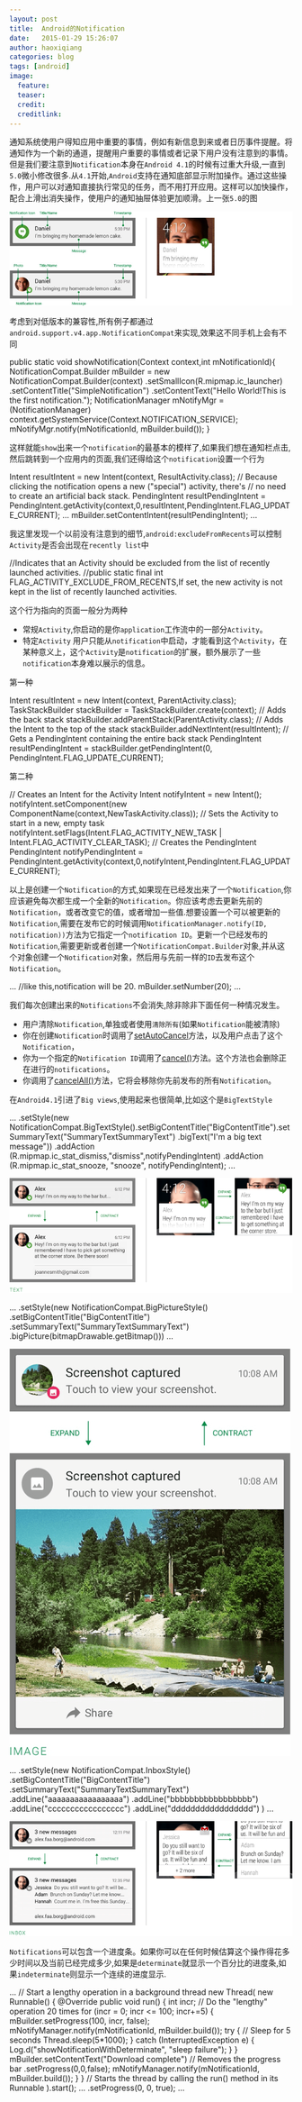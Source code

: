 ```yaml
---
layout: post
title:  Android的Notification
date:   2015-01-29 15:26:07
author: haoxiqiang
categories: blog
tags: [android]
image:
  feature:
  teaser:
  credit:
  creditlink:
---
```

通知系统使用户得知应用中重要的事情，例如有新信息到来或者日历事件提醒。将通知作为一个新的通道，提醒用户重要的事情或者记录下用户没有注意到的事情。但是我们要注意到`Notification`本身在`Android 4.1`的时候有过重大升级,一直到`5.0`微小修改很多.从`4.1`开始,`Android`支持在通知底部显示附加操作。通过这些操作，用户可以对通知直接执行常见的任务，而不用打开应用。这样可以加快操作，配合上滑出消失操作，使用户的通知抽屉体验更加顺滑。上一张`5.0`的图

![notification01](/source/images/blog/notification01.jpg)
<!-- more -->

考虑到对低版本的兼容性,所有例子都通过`android.support.v4.app.NotificationCompat`来实现,效果这不同手机上会有不同

public static void showNotification(Context context,int mNotificationId){
    NotificationCompat.Builder mBuilder =
            new NotificationCompat.Builder(context)
                    .setSmallIcon(R.mipmap.ic_launcher)
                    .setContentTitle("SimpleNotification")
                    .setContentText("Hello World!This is the first notification.");
    NotificationManager mNotifyMgr =
            (NotificationManager) context.getSystemService(Context.NOTIFICATION_SERVICE);
    mNotifyMgr.notify(mNotificationId, mBuilder.build());
}

这样就能`show`出来一个`notification`的最基本的模样了,如果我们想在通知栏点击,然后跳转到一个应用内的页面,我们还得给这个`notification`设置一个行为

Intent resultIntent = new Intent(context, ResultActivity.class);
// Because clicking the notification opens a new ("special") activity, there's
// no need to create an artificial back stack.
PendingIntent resultPendingIntent = PendingIntent.getActivity(context,0,resultIntent,PendingIntent.FLAG_UPDATE_CURRENT);
...
mBuilder.setContentIntent(resultPendingIntent);
...

我这里发现一个以前没有注意到的细节,`android:excludeFromRecents`可以控制`Activity`是否会出现在`recently list`中

//Indicates that an Activity should be excluded from the list of recently launched activities.
//public static final int FLAG_ACTIVITY_EXCLUDE_FROM_RECENTS,If set, the new activity is not kept in the list of recently launched activities.
<activity android:name=".ResultActivity"
    android:launchMode="singleTask"
    android:taskAffinity=""
    android:excludeFromRecents="false"/>

这个行为指向的页面一般分为两种

* 常规`Activity`,你启动的是你`application`工作流中的一部分`Activity`。
* 特定`Activity` 用户只能从`notification`中启动，才能看到这个`Activity`，在某种意义上，这个`Activity`是`notification`的扩展，额外展示了一些`notification`本身难以展示的信息。

第一种

Intent resultIntent = new Intent(context, ParentActivity.class);
TaskStackBuilder stackBuilder = TaskStackBuilder.create(context);
// Adds the back stack
stackBuilder.addParentStack(ParentActivity.class);
// Adds the Intent to the top of the stack
stackBuilder.addNextIntent(resultIntent);
// Gets a PendingIntent containing the entire back stack
PendingIntent resultPendingIntent =
        stackBuilder.getPendingIntent(0, PendingIntent.FLAG_UPDATE_CURRENT);

第二种

// Creates an Intent for the Activity
Intent notifyIntent = new Intent();
notifyIntent.setComponent(new ComponentName(context,NewTaskActivity.class));
// Sets the Activity to start in a new, empty task
notifyIntent.setFlags(Intent.FLAG_ACTIVITY_NEW_TASK | Intent.FLAG_ACTIVITY_CLEAR_TASK);
// Creates the PendingIntent
PendingIntent notifyPendingIntent = PendingIntent.getActivity(context,0,notifyIntent,PendingIntent.FLAG_UPDATE_CURRENT);


以上是创建一个`Notification`的方式,如果现在已经发出来了一个`Notification`,你应该避免每次都生成一个全新的`Notification`。你应该考虑去更新先前的`Notification`，或者改变它的值，或者增加一些值.想要设置一个可以被更新的`Notification`,需要在发布它的时候调用`NotificationManager.notify(ID, notification))`方法为它指定一个`notification ID`。更新一个已经发布的`Notification`,需要更新或者创建一个`NotificationCompat.Builder`对象,并从这个对象创建一个`Notification`对象，然后用与先前一样的`ID`去发布这个`Notification`。

...
//like this,notification will be 20.
mBuilder.setNumber(20);
...

我们每次创建出来的`Notifications`不会消失,除非除非下面任何一种情况发生。

* 用户清除`Notification`,单独或者使用`清除所有`(如果`Notification`能被清除)
* 你在创建`Notification`时调用了[setAutoCancel](http;//developer.android.com/reference/android/support/v4/app/NotificationCompat.Builder.html#setAutoCancel(boolean))方法，以及用户点击了这个`Notification`，
* 你为一个指定的`Notification ID`调用了[cancel()](http://developer.android.com/reference/android/app/NotificationManager.html#cancel(int))方法。这个方法也会删除正在进行的`notifications`。
* 你调用了[cancelAll()](http://developer.android.com/reference/android/app/NotificationManager.html#cancelAll())方法，它将会移除你先前发布的所有`Notification`。

在`Android4.1`引进了`Big views`,使用起来也很简单,比如这个是`BigTextStyle`

...
.setStyle(new NotificationCompat.BigTextStyle().setBigContentTitle("BigContentTitle").setSummaryText("SummaryTextSummaryText")
        .bigText("I'm a big text message"))
.addAction (R.mipmap.ic_stat_dismiss,"dismiss",notifyPendingIntent)
.addAction (R.mipmap.ic_stat_snooze,
        "snooze", notifyPendingIntent);
...

![notification03](/source/images/blog/notification03.png)

...
.setStyle(new NotificationCompat.BigPictureStyle()
            .setBigContentTitle("BigContentTitle")
            .setSummaryText("SummaryTextSummaryText")
            .bigPicture(bitmapDrawable.getBitmap()))
...

![notification05](/source/images/blog/notification05.png)

...
.setStyle(new NotificationCompat.InboxStyle()
            .setBigContentTitle("BigContentTitle")
            .setSummaryText("SummaryTextSummaryText")
            .addLine("aaaaaaaaaaaaaaaaa")
            .addLine("bbbbbbbbbbbbbbbbb")
            .addLine("ccccccccccccccccc")
            .addLine("ddddddddddddddddd")
    )
...

![notification04](/source/images/blog/notification04.png)

`Notifications`可以包含一个进度条。如果你可以在任何时候估算这个操作得花多少时间以及当前已经完成多少,如果是`determinate`就显示一个百分比的进度条,如果`indeterminate`则显示一个连续的进度显示.

...
// Start a lengthy operation in a background thread
new Thread(
    new Runnable() {
        @Override
        public void run() {
            int incr;
            // Do the "lengthy" operation 20 times
            for (incr = 0; incr <= 100; incr+=5) {
                mBuilder.setProgress(100, incr, false);
                mNotifyManager.notify(mNotificationId, mBuilder.build());
                try {
                    // Sleep for 5 seconds
                    Thread.sleep(5*1000);
                } catch (InterruptedException e) {
                    Log.d("showNotificationWithDeterminate", "sleep failure");
                }
            }
            mBuilder.setContentText("Download complete")
                    // Removes the progress bar
                    .setProgress(0,0,false);
            mNotifyManager.notify(mNotificationId, mBuilder.build());
        }
    }
// Starts the thread by calling the run() method in its Runnable
).start();
...
.setProgress(0, 0, true);
...
